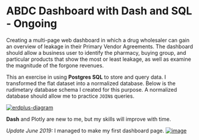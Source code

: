 # ABDC Dashboard with Dash and SQL - Ongoing

Creating a multi-page web dashboard in which a drug wholesaler can gain an overview of leakage in their Primary Vendor Agreements. 
The dashboard should allow a business user to identify the pharmacy, buying group, and particular products that show the most or least leakage, as well as examine the magnitude of the forgone revenues. 

This an exercise in using **Postgres SQL** to store and query data. I transformed the flat dataset into a normalized database.  Below is the rudimetary database schema I created for this purpose. A normalized database should allow me to practice `JOIN`s queries.


<a href="https://ibb.co/9bSvF9f"><img src="https://i.ibb.co/ByFPXV7/erdplus-diagram.png" alt="erdplus-diagram" border="0"></a>

**Dash** and Plotly are new to me, but my skills will improve with time.

*Update June 2019:*
I managed to make my first dashboard page.
<a href="https://ibb.co/fqhLtBb"><img src="https://i.ibb.co/LYLH6bM/image.png" alt="image" border="0"></a>

